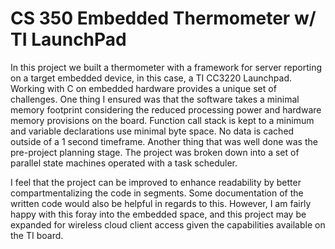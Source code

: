 # CS 350 Embedded Thermometer w/ TI LaunchPad

In this project we built a thermometer with a framework for server reporting on a target embedded device, in this case, a TI CC3220 Launchpad. Working with C on embedded hardware provides a unique set of challenges. One thing I ensured was that the software takes a minimal memory footprint considering the reduced processing power and hardware memory provisions on the board. Function call stack is kept to a minimum and variable declarations use minimal byte space. No data is cached outside of a 1 second timeframe. Another thing that was well done was the pre-project planning stage. The project was broken down into a set of parallel state machines operated with a task scheduler.

I feel that the project can be improved to enhance readability by better compartmentalizing the code in segments. Some documentation of the written code would also be helpful in regards to this. However, I am fairly happy with this foray into the embedded space, and this project may be expanded for wireless cloud client access given the capabilities available on the TI board.
